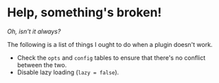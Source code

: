 # Help, something's broken!

_Oh, isn't it always?_

The following is a list of things I ought to do when a plugin doesn't work.

- Check the `opts` and `config` tables to ensure that there's no conflict between the two.
- Disable lazy loading (`lazy = false`).
